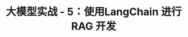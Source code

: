 ---
layout: post
title: 大模型实战 - 5：使用LangChain 进行RAG 开发
categories: 人工智能与大模型
tags: ollama 大模型 提示词 LangChain RAG 知识库 
---